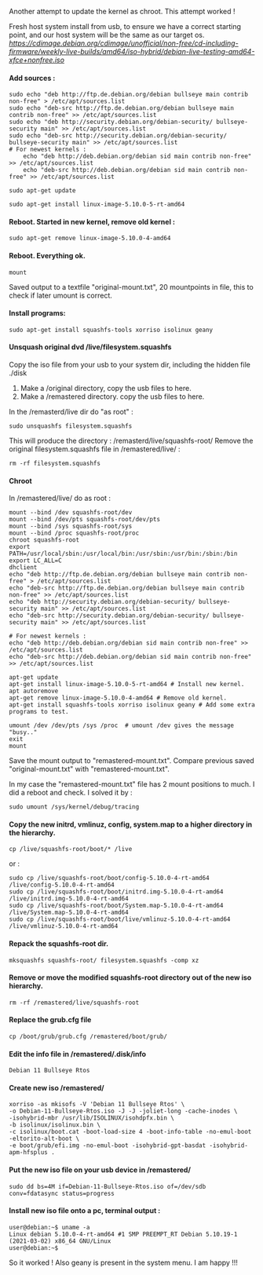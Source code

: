 Another attempt to update the kernel as chroot.
This attempt worked !

Fresh host system install from usb, to ensure we have a correct starting point, and our host system will be the same as our target os.
*https://cdimage.debian.org/cdimage/unofficial/non-free/cd-including-firmware/weekly-live-builds/amd64/iso-hybrid/debian-live-testing-amd64-xfce+nonfree.iso*

#### Add sources :

	sudo echo "deb http://ftp.de.debian.org/debian bullseye main contrib non-free" > /etc/apt/sources.list 
	sudo echo "deb-src http://ftp.de.debian.org/debian bullseye main contrib non-free" >> /etc/apt/sources.list
	sudo echo "deb http://security.debian.org/debian-security/ bullseye-security main" >> /etc/apt/sources.list
	sudo echo "deb-src http://security.debian.org/debian-security/ bullseye-security main" >> /etc/apt/sources.list
	# For newest kernels :
        echo "deb http://deb.debian.org/debian sid main contrib non-free" >> /etc/apt/sources.list
        echo "deb-src http://deb.debian.org/debian sid main contrib non-free" >> /etc/apt/sources.list
    
	sudo apt-get update 

	sudo apt-get install linux-image-5.10.0-5-rt-amd64

#### Reboot. Started in new kernel, remove old kernel :

	sudo apt-get remove linux-image-5.10.0-4-amd64

#### Reboot. Everything ok.

	mount

Saved output to a textfile "original-mount.txt", 20 mountpoints in file, this to check if later umount is correct.

#### Install programs:

	sudo apt-get install squashfs-tools xorriso isolinux geany

#### Unsquash original dvd /live/filesystem.squashfs

Copy the iso file from your usb to your system dir, including the hidden file ./disk

1. Make a /original directory, copy the usb files to here.
2. Make a /remastered directory. copy the usb files to here.

In the /remasterd/live dir do "as root" :  
  
    sudo unsquashfs filesystem.squashfs

This will produce the directory : /remasterd/live/squashfs-root/ 
Remove the original filesystem.squashfs file in /remastered/live/ :

    rm -rf filesystem.squashfs

#### Chroot

In /remastered/live/ do as root :

    mount --bind /dev squashfs-root/dev
    mount --bind /dev/pts squashfs-root/dev/pts
    mount --bind /sys squashfs-root/sys
    mount --bind /proc squashfs-root/proc
    chroot squashfs-root
    export PATH=/usr/local/sbin:/usr/local/bin:/usr/sbin:/usr/bin:/sbin:/bin
    export LC_ALL=C
    dhclient
    echo "deb http://ftp.de.debian.org/debian bullseye main contrib non-free" > /etc/apt/sources.list 
    echo "deb-src http://ftp.de.debian.org/debian bullseye main contrib non-free" >> /etc/apt/sources.list
    echo "deb http://security.debian.org/debian-security/ bullseye-security main" >> /etc/apt/sources.list
    echo "deb-src http://security.debian.org/debian-security/ bullseye-security main" >> /etc/apt/sources.list
    
    # For newest kernels :
    echo "deb http://deb.debian.org/debian sid main contrib non-free" >> /etc/apt/sources.list
    echo "deb-src http://deb.debian.org/debian sid main contrib non-free" >> /etc/apt/sources.list
    
    apt-get update
    apt-get install linux-image-5.10.0-5-rt-amd64 # Install new kernel.
    apt autoremove
    apt-get remove linux-image-5.10.0-4-amd64 # Remove old kernel.
    apt-get install squashfs-tools xorriso isolinux geany # Add some extra programs to test.

    umount /dev /dev/pts /sys /proc  # umount /dev gives the message "busy.." 
    exit
    mount
  
Save the mount output to "remastered-mount.txt".
Compare previous saved "original-mount.txt" with "remastered-mount.txt".
 
In my case the "remastered-mount.txt" file has 2 mount positions to much. I did a reboot and check.
I solved it by :

    sudo umount /sys/kernel/debug/tracing

#### Copy the new initrd, vmlinuz, config, system.map to a higher directory in the hierarchy.

    cp /live/squashfs-root/boot/* /live
    
or :    

    sudo cp /live/squashfs-root/boot/config-5.10.0-4-rt-amd64 /live/config-5.10.0-4-rt-amd64 
    sudo cp /live/squashfs-root/boot/initrd.img-5.10.0-4-rt-amd64 /live/initrd.img-5.10.0-4-rt-amd64
    sudo cp /live/squashfs-root/boot/System.map-5.10.0-4-rt-amd64 /live/System.map-5.10.0-4-rt-amd64
    sudo cp /live/squashfs-root/boot/live/vmlinuz-5.10.0-4-rt-amd64 /live/vmlinuz-5.10.0-4-rt-amd64

#### Repack the squashfs-root dir.
	
    mksquashfs squashfs-root/ filesystem.squashfs -comp xz

#### Remove or move the modified squashfs-root directory out of the new iso hierarchy.

    rm -rf /remastered/live/squashfs-root

#### Replace the grub.cfg file

    cp /boot/grub/grub.cfg /remastered/boot/grub/

#### Edit the info file in /remastered/.disk/info

    Debian 11 Bullseye Rtos

#### Create new iso /remastered/

    xorriso -as mkisofs -V 'Debian 11 Bullseye Rtos' \
    -o Debian-11-Bullseye-Rtos.iso -J -J -joliet-long -cache-inodes \
    -isohybrid-mbr /usr/lib/ISOLINUX/isohdpfx.bin \
    -b isolinux/isolinux.bin \
    -c isolinux/boot.cat -boot-load-size 4 -boot-info-table -no-emul-boot -eltorito-alt-boot \
    -e boot/grub/efi.img -no-emul-boot -isohybrid-gpt-basdat -isohybrid-apm-hfsplus .

#### Put the new iso file on your usb device in /remastered/

    sudo dd bs=4M if=Debian-11-Bullseye-Rtos.iso of=/dev/sdb conv=fdatasync status=progress

#### Install new iso file onto a pc, terminal output :

	user@debian:~$ uname -a
	Linux debian 5.10.0-4-rt-amd64 #1 SMP PREEMPT_RT Debian 5.10.19-1 (2021-03-02) x86_64 GNU/Linux
	user@debian:~$ 
	
So it worked ! Also geany is present in the system menu. I am happy !!!	









